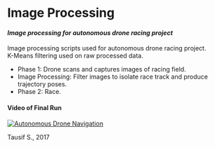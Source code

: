 # Image Processing
#### _Image processing for autonomous drone racing project_

Image processing scripts used for autonomous drone racing project. <br />
K-Means filtering used on raw processed data.

* Phase 1: Drone scans and captures images of racing field. <br />
* Image Processing: Filter images to isolate race track and produce trajectory poses. <br />
* Phase 2: Race. <br />

#### Video of Final Run

[![Autonomous Drone Navigation](http://img.youtube.com/vi/LNfgjslwhCg/0.jpg)](http://www.youtube.com/watch?v=LNfgjslwhCg)


Tausif S., 2017
